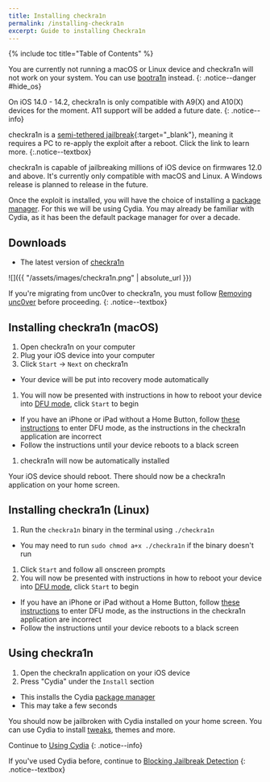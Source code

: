```yaml
---
title: Installing checkra1n
permalink: /installing-checkra1n
excerpt: Guide to installing Checkra1n
---
```

<link rel="shortcut icon" type="image/png" href="/assets/images/jb/checkra1n.png">

{% include toc title="Table of Contents" %}

You are currently not running a macOS or Linux device and checkra1n will not work on your system. You can use [bootra1n](/using-bootra1n) instead.
{: .notice--danger #hide_os}

<script src="{{ '/assets/js/hide.js' | absolute_url }}"></script>

On iOS 14.0 - 14.2, checkra1n is only compatible with A9(X) and A10(X) devices for the moment. A11 support will be added a future date.
{: .notice--info}

checkra1n is a [semi-tethered jailbreak](/types-of-jailbreak#semi-tethered-jailbreaks){:target="_blank"}, meaning it requires a PC to re-apply the exploit after a reboot. Click the link to learn more.
{:.notice--textbox}

checkra1n is capable of jailbreaking millions of iOS device on firmwares 12.0 and above. It's currently only compatible with macOS and Linux. A Windows release is planned to release in the future.

Once the exploit is installed, you will have the choice of installing a [package manager](faq#package-manager). For this we will be using Cydia. You may already be familiar with Cydia, as it has been the default package manager for over a decade.

## Downloads

- The latest version of [checkra1n](https://checkra.in)

![]({{ "/assets/images/checkra1n.png" | absolute_url }})

If you're migrating from unc0ver to checkra1n, you must follow [Removing unc0ver](removing-unc0ver) before proceeding.
{: .notice--textbox}

## Installing checkra1n (macOS)

1. Open checkra1n on your computer
1. Plug your iOS device into your computer
1. Click `Start` -> `Next` on checkra1n
  - Your device will be put into recovery mode automatically
1. You will now be presented with instructions in how to reboot your device into [DFU mode](faq#dfu_mode), click `Start` to begin
  - If you have an iPhone or iPad without a Home Button, follow [these instructions](troubleshooting#iphonex_dfu) to enter DFU mode, as the instructions in the checkra1n application are incorrect
  - Follow the instructions until your device reboots to a black screen
1. checkra1n will now be automatically installed

Your iOS device should reboot. There should now be a checkra1n application on your home screen.

## Installing checkra1n (Linux)

1. Run the `checkra1n` binary in the terminal using `./checkra1n`
  - You may need to run `sudo chmod a+x ./checkra1n` if the binary doesn't run
1. Click `Start` and follow all onscreen prompts
1. You will now be presented with instructions in how to reboot your device into [DFU mode](faq#dfu_mode), click `Start` to begin
  - If you have an iPhone or iPad without a Home Button, follow [these instructions](troubleshooting#iphonex_dfu) to enter DFU mode, as the instructions in the checkra1n application are incorrect
  - Follow the instructions until your device reboots to a black screen

## Using checkra1n

1. Open the checkra1n application on your iOS device
1. Press "Cydia" under the `Install` section
  - This installs the Cydia [package manager](faq#package-manager)
  - This may take a few seconds

You should now be jailbroken with Cydia installed on your home screen. You can use Cydia to install [tweaks](faq#tweaks), themes and more.

Continue to [Using Cydia](using-cydia)
{: .notice--info}

If you've used Cydia before, continue to [Blocking Jailbreak Detection](blocking-jailbreak-detection)
{: .notice--textbox}
